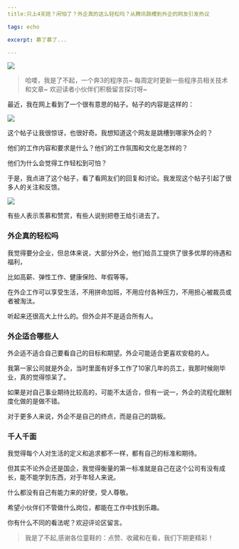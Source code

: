 ```yaml
---
title:只上4天班？闲怕了？外企真的这么轻松吗？从腾讯跳槽到外企的网友引发热议

tags: echo

excerpt: 慕了慕了...

---
```


![](https://navtool.gitee.io/blog/assets/imgs/20230929/092900.png)

> 哈喽，我是了不起，一个奔3的程序员~
>每周定时更新一些程序员相关技术和文章~ 
>欢迎读者小伙伴们积极留言探讨呀~

最近，我在网上看到了一个很有意思的帖子。帖子的内容是这样的：

![](https://navtool.gitee.io/blog/assets/imgs/20230929/092900.png)

这个帖子让我很惊讶，也很好奇。我想知道这个网友是跳槽到哪家外企的？

他们的工作内容和要求是什么？他们的工作氛围和文化是怎样的？

他们为什么会觉得工作轻松到可怕？

于是，我点进了这个帖子，看了看网友们的回复和讨论。我发现这个帖子引起了很多人的关注和反馈。

![](https://navtool.gitee.io/blog/assets/imgs/20230929/092901.png)

有些人表示羡慕和赞赏，有些人说别把卷王给引进去了。

### 外企真的轻松吗

我觉得要分企业，但总体来说，大部分外企，他们给员工提供了很多优厚的待遇和福利，

比如高薪、弹性工作、健康保险、年假等等。

在外企工作可以享受生活，不用拼命加班，不用应付各种压力，不用担心被裁员或者被淘汰。

听起来还很高大上什么的。但外企并不是适合所有人。

### 外企适合哪些人

外企适不适合自己要看自己的目标和期望。外企可能适合更喜欢安稳的人。

我第一家公司就是外企，当时里面有好多工作了10家几年的员工，我那时候刚毕业，真的觉得惊呆了。

如果是对自己事业期待比较高的，可能不太适合，但有一说一，外企的流程化跟制度化做的是做不错。

对于更多人来说，外企不是自己的终点，而是自己的跳板。

### 千人千面

我觉得每个人对生活的定义和追求都不一样，都有自己的标准和期待。

但其实不论外企还是国企，我觉得衡量的第一标准就是自己在这个公司有没有成长，能不能学到东西，对于年轻人来说。

什么都没有自己有能力来的好使，受人尊敬。

希望小伙伴们不管做什么岗位，都能在工作中找到乐趣。

你有什么不同的看法呢？欢迎评论区留言。


> 我是了不起,感谢各位童鞋的：点赞、收藏和在看，我们下期更精彩！




